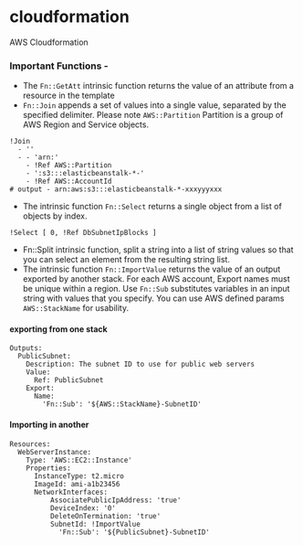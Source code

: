 # cloudformation
AWS Cloudformation




### Important Functions -
- The `Fn::GetAtt` intrinsic function returns the value of an attribute from a resource in the template
- `Fn::Join` appends a set of values into a single value, separated by the specified delimiter. Please note `AWS::Partition` Partition is a group of AWS Region and Service objects.
```
!Join
  - ''
  - - 'arn:'
    - !Ref AWS::Partition
    - ':s3:::elasticbeanstalk-*-'
    - !Ref AWS::AccountId
# output - arn:aws:s3:::elasticbeanstalk-*-xxxyyyxxx
```
- The intrinsic function `Fn::Select` returns a single object from a list of objects by index.
```
!Select [ 0, !Ref DbSubnetIpBlocks ]
```
- Fn::Split intrinsic function, split a string into a list of string values so that you can select an element from the resulting string list.
- The intrinsic function `Fn::ImportValue` returns the value of an output exported by another stack. For each AWS account, Export names must be unique within a region. Use `Fn::Sub` substitutes variables in an input string with values that you specify. You can use AWS defined params `AWS::StackName` for usability.
#### exporting from one stack
```
Outputs:
  PublicSubnet:
    Description: The subnet ID to use for public web servers
    Value:
      Ref: PublicSubnet
    Export:
      Name:
        'Fn::Sub': '${AWS::StackName}-SubnetID'
```
#### Importing in another
```
Resources:
  WebServerInstance:
    Type: 'AWS::EC2::Instance'
    Properties:
      InstanceType: t2.micro
      ImageId: ami-a1b23456
      NetworkInterfaces:
          AssociatePublicIpAddress: 'true'
          DeviceIndex: '0'
          DeleteOnTermination: 'true'
          SubnetId: !ImportValue 
            'Fn::Sub': '${PublicSubnet}-SubnetID'
```
